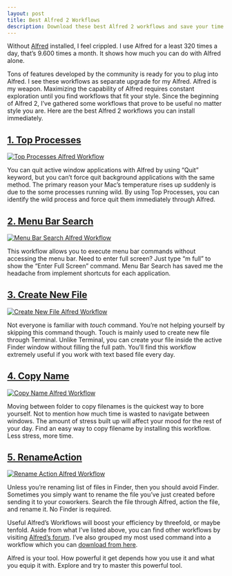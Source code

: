 ```yaml
---
layout: post
title: Best Alfred 2 Workflows
description: Download these best Alfred 2 workflows and save your time.
---
```

Without [Alfred][3] installed, I feel crippled. I use Alfred for a least 320 times a day, that’s 9.600 times a month. It shows how much you can do with Alfred alone.

[3]: http://www.alfredapp.com/ "Alfred App - Productivity App for Mac OS X"

Tons of features developed by the community is ready for you to plug into Alfred. I see these workflows as separate upgrade for my Alfred. Alfred is my weapon. Maximizing the capability of Alfred requires constant exploration until you find workflows that fit your style. Since the beginning of Alfred 2, I’ve gathered some workflows that prove to be useful no matter style you are. Here are the best Alfred 2 workflows you can install immediately.

## [1. Top Processes](https://github.com/zhaocai/alfred2-top-workflow "zhaocai/alfred2-top-workflow · GitHub")

[ ![Top Processes Alfred Workflow][img1] ](http://images.sayzlim.net/2013/08/workflow_top_processes.jpg "Top Processes Alfred Workflow")

[img1]: http://images.sayzlim.net/2013/08/workflow_top_processes.jpg "Top Processes Alfred Workflow"

You can quit active window applications with Alfred by using “Quit” keyword, but you can’t force quit background applications with the same method. The primary reason your Mac’s temperature rises up suddenly is due to the some processes running wild. By using Top Processes, you can identify the wild process and force quit them immediately through Alfred.

## [2. Menu Bar Search](http://tedwise.com/2013/03/04/alfred-2-workflows/ "Alfred 2 Workflows | Ted Wise")

[ ![Menu Bar Search Alfred Workflow][img2] ](http://images.sayzlim.net/2013/08/workflow_menubar_search.jpg "Menu Bar Search Alfred Workflow")

[img2]: http://images.sayzlim.net/2013/08/workflow_menubar_search.jpg "Menu Bar Search Alfred Workflow"

This workflow allows you to execute menu bar commands without accessing the menu bar. Need to enter full screen? Just type “m full” to show the “Enter Full Screen” command. Menu Bar Search has saved me the headache from implement shortcuts for each application.

## [3. Create New File](http://fufyi.daniel.sh/post/41656533044/alfred-v2-workflow-roundup "Alfred v2 Workflow Roundup - Fuck You, I&#39;m a Prophet")

[ ![Create New File Alfred Workflow][img3] ](http://images.sayzlim.net/2013/08/workflow_new_file.jpg "Create New File Alfred Workflow")

[img3]: http://images.sayzlim.net/2013/08/workflow_new_file.jpg "Create New File Alfred Workflow"

Not everyone is familiar with *touch* command. You’re not helping yourself by skipping this command though. Touch is mainly used to create new file through Terminal. Unlike Terminal, you can create your file inside the active Finder window without filling the full path. You’ll find this workflow extremely useful if you work with text based file every day.

## [4. Copy Name](http://www.alfredforum.com/topic/1733-updated-04122013-file-action-copy-folderfile-name-v-11/ "Copy File Name Workflow")

[ ![Copy Name Alfred Workflow][img4] ](http://images.sayzlim.net/2013/08/workflow_copyname.jpg "Copy Name Alfred Workflow")

[img4]: http://images.sayzlim.net/2013/08/workflow_copyname.jpg "Copy Name Alfred Workflow"

Moving between folder to copy filenames is the quickest way to bore yourself. Not to mention how much time is wasted to navigate between windows. The amount of stress built up will affect your mood for the rest of your day. Find an easy way to copy filename by installing this workflow. Less stress, more time.

## [5. RenameAction](http://www.alfredforum.com/topic/1779-rename-file-action/ "Rename File action - Share your Workflows - Alfred App Community Forum")

[ ![Rename Action Alfred Workflow][img5] ](http://images.sayzlim.net/2013/08/workflow_rename.jpg "Rename Action Alfred Workflow")

[img5]: http://images.sayzlim.net/2013/08/workflow_rename.jpg "Rename Action Alfred Workflow"

Unless you’re renaming list of files in Finder, then you should avoid Finder. Sometimes you simply want to rename the file you’ve just created before sending it to your coworkers. Search the file through Alfred, action the file, and rename it. No Finder is required.

Useful Alfred’s Workflows will boost your efficiency by threefold, or maybe tenfold. Aside from what I’ve listed above, you can find other workflows by visiting [Alfred’s forum][2519-001]. I’ve also grouped my most used command into a workflow which you can [download from here][2519-002].

[2519-001]: http://www.alfredforum.com/ "Alfred App Community Forum"
[2519-002]: http://sayzlim.net/os-x-toolbox-workflow-alfred-2 "OS X Toolbox Workflow for Alfred 2 | Sayz Lim"

Alfred is your tool. How powerful it get depends how you use it and what you equip it with. Explore and try to master this  powerful tool.